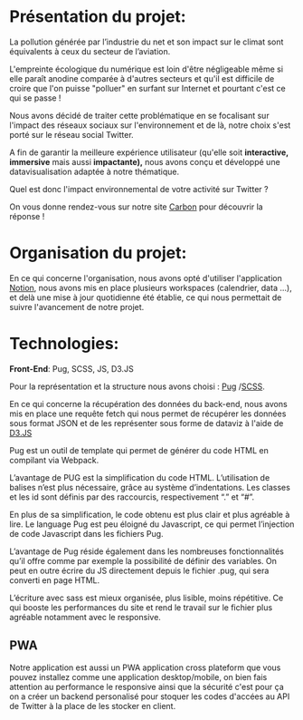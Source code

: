 # Présentation du projet:


La pollution générée par l’industrie du net et son impact sur le climat sont équivalents à ceux du secteur de l’aviation.

L'empreinte écologique du numérique est loin d'être négligeable même si elle paraît anodine comparée à d'autres secteurs et qu'il est difficile de croire que l'on puisse "polluer" en surfant sur Internet et pourtant c'est ce qui se passe !

Nous avons décidé de traiter cette problématique en se focalisant sur l'impact des réseaux sociaux sur l'environnement et de là, notre choix s'est porté sur le réseau social Twitter.

A fin de garantir la meilleure expérience utilisateur (qu'elle soit **interactive, immersive** mais aussi **impactante),** nous avons conçu et développé une datavisualisation adaptée à notre thématique. 

Quel est donc l'impact environnemental de votre activité sur Twitter ? 

On vous donne rendez-vous sur notre site [Carbon](https://carbonproject.netlify.app/) pour découvrir la réponse !

# Organisation du projet: 

En ce qui concerne l'organisation, nous avons opté d'utiliser l'application [Notion](https://www.notion.so/carbonproject/Compte-rendu-data-Ecologique-60d2de0b9e514b54a05626d54f7154ba), nous avons mis en place plusieurs workspaces (calendrier, data ...), et delà une mise à jour quotidienne été établie, ce qui nous permettait de suivre l'avancement de notre projet.

# Technologies:

__Front-End__: Pug, SCSS, JS, D3.JS

Pour la représentation et la structure nous avons choisi : [Pug](https://pugjs.org/api/getting-started.html) /[SCSS](https://sass-lang.com/documentation).

En ce qui concerne la récupération des données du back-end, nous avons mis en place une requête fetch qui nous permet de récupérer  les données sous format JSON et de les représenter sous forme de dataviz à l'aide de [D3.JS](https://d3js.org/)

Pug est un outil de template qui permet de générer du code HTML en compilant via Webpack.

L’avantage de PUG est la simplification du code HTML. L’utilisation de balises n’est plus nécessaire, grâce au système d’indentations. Les classes et les id sont définis par des raccourcis, respectivement “.” et “#”. 

En plus de sa simplification, le code obtenu est plus clair et plus agréable à lire. Le language Pug est peu éloigné du Javascript, ce qui permet l’injection de code Javascript dans les fichiers Pug.

L’avantage de Pug réside également dans les nombreuses fonctionnalités qu’il offre comme par exemple la possibilité de définir des variables. On peut en outre écrire du JS directement depuis le fichier .pug, qui sera converti en page HTML.

L’écriture avec sass est mieux organisée, plus lisible, moins répétitive. Ce qui booste les performances du site et rend le travail sur le fichier plus agréable notamment avec le responsive.

## PWA 
Notre application est aussi un PWA application cross plateform que vous pouvez installez comme une application desktop/mobile, on bien fais attention au performance le responsive ainsi que la sécurité c'est pour ça on a créer un backend personalisé pour stoquer les codes d'accées au API de Twitter à la place de les stocker en client.
